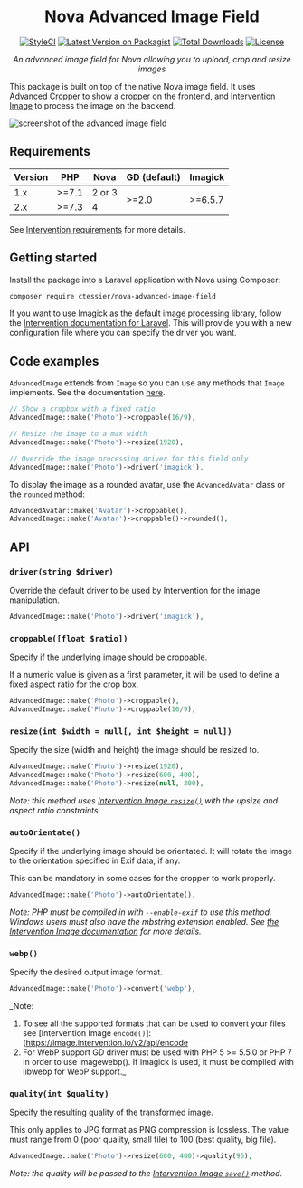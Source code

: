 <h1 align="center">Nova Advanced Image Field</h1>

<p align="center">
  <a href="https://github.styleci.io/repos/156091175"><img src="https://github.styleci.io/repos/156091175/shield?branch=1.x" alt="StyleCI" /></a>
  <a href="https://packagist.org/packages/ctessier/nova-advanced-image-field"><img src="https://img.shields.io/packagist/v/ctessier/nova-advanced-image-field.svg?style=flat-square" alt="Latest Version on Packagist" /></a>
  <a href="https://packagist.org/packages/ctessier/nova-advanced-image-field"><img src="https://img.shields.io/packagist/dm/ctessier/nova-advanced-image-field.svg?style=flat-square" alt="Total Downloads" /></a>
  <a href="https://packagist.org/packages/ctessier/nova-advanced-image-field"><img src="https://img.shields.io/github/license/ctessier/nova-advanced-image-field?color=%23B2878B&style=flat-square" alt="License" /></a>
</p>

<p align="center"><i>An advanced image field for Nova allowing you to upload, crop and resize images</i></p>

This package is built on top of the native Nova image field. It uses [Advanced Cropper](https://advanced-cropper.github.io/vue-advanced-cropper/) to show a cropper on the frontend, and [Intervention Image](http://image.intervention.io) to process the image on the backend.

![screenshot of the advanced image field](screenshot.png)

## Requirements

<table>
  <thead>
    <tr>
      <th>Version</th>
      <th>PHP</th>
      <th>Nova</th>
      <th>GD (default)</th>
      <th>Imagick</th>
    </tr>
  </thead>
  <tbody>
    <tr>
      <td>1.x</td>
      <td>>=7.1</td>
      <td>2 or 3</td>
      <td rowspan=2>>=2.0</td>
      <td rowspan=2>>=6.5.7</td>
    </tr>
    <tr>
      <td>2.x</td>
      <td>>=7.3</td>
      <td>4</td>
  </tbody>
</table>

See [Intervention requirements](https://image.intervention.io/v2/introduction/installation) for more details.

## Getting started

Install the package into a Laravel application with Nova using Composer:

```bash
composer require ctessier/nova-advanced-image-field
```

If you want to use Imagick as the default image processing library, follow the [Intervention documentation for Laravel](https://image.intervention.io/v2/introduction/installation#laravel).
This will provide you with a new configuration file where you can specify the driver you want.

## Code examples

`AdvancedImage` extends from `Image` so you can use any methods that `Image` implements. See the documentation [here](https://nova.laravel.com/docs/3.0/resources/file-fields.html).

```php
// Show a cropbox with a fixed ratio
AdvancedImage::make('Photo')->croppable(16/9),

// Resize the image to a max width
AdvancedImage::make('Photo')->resize(1920),

// Override the image processing driver for this field only
AdvancedImage::make('Photo')->driver('imagick'),
```

To display the image as a rounded avatar, use the `AdvancedAvatar` class or the `rounded` method:

```php
AdvancedAvatar::make('Avatar')->croppable(),
AdvancedImage::make('Avatar')->croppable()->rounded(),
```

## API

### `driver(string $driver)`

Override the default driver to be used by Intervention for the image manipulation.

```php
AdvancedImage::make('Photo')->driver('imagick'),
```

### `croppable([float $ratio])`

Specify if the underlying image should be croppable.

If a numeric value is given as a first parameter, it will be used to define a fixed aspect ratio for the crop box.

```php
AdvancedImage::make('Photo')->croppable(),
AdvancedImage::make('Photo')->croppable(16/9),
```

### `resize(int $width = null[, int $height = null])`

Specify the size (width and height) the image should be resized to.

```php
AdvancedImage::make('Photo')->resize(1920),
AdvancedImage::make('Photo')->resize(600, 400),
AdvancedImage::make('Photo')->resize(null, 300),
```

_Note: this method uses [Intervention Image `resize()`](https://image.intervention.io/v2/api/resize) with the upsize and aspect ratio constraints._

### `autoOrientate()`

Specify if the underlying image should be orientated. It will rotate the image to the orientation specified in Exif data, if any.

This can be mandatory in some cases for the cropper to work properly.

```php
AdvancedImage::make('Photo')->autoOrientate(),
```

_Note: PHP must be compiled in with `--enable-exif` to use this method. Windows users must also have the mbstring extension enabled. See [the Intervention Image documentation](https://image.intervention.io/v2/api/orientate) for more details._

### `webp()`

Specify the desired output image format.

```php
AdvancedImage::make('Photo')->convert('webp'),
```

\_Note:

1. To see all the supported formats that can be used to convert your files see [Intervention Image `encode()`]:(https://image.intervention.io/v2/api/encode
2. For WebP support GD driver must be used with PHP 5 >= 5.5.0 or PHP 7 in order to use imagewebp(). If Imagick is used, it must be compiled with libwebp for WebP support.\_

### `quality(int $quality)`

Specify the resulting quality of the transformed image.

This only applies to JPG format as PNG compression is lossless. The value must range from 0 (poor quality, small file) to 100 (best quality, big file).

```php
AdvancedImage::make('Photo')->resize(600, 400)->quality(95),
```

_Note: the quality will be passed to the [Intervention Image `save()`](https://image.intervention.io/v2/api/save) method._
